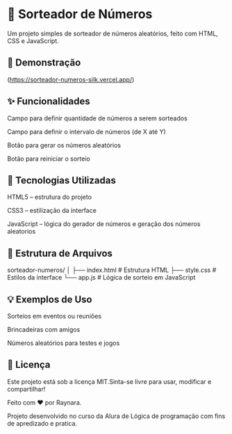 # 🎲 Sorteador de Números

Um projeto simples de sorteador de números aleatórios, feito com HTML, CSS e JavaScript. 

## 📸 Demonstração

(https://sorteador-numeros-silk.vercel.app/)

## ✨ Funcionalidades

Campo para definir quantidade de números a serem sorteados

Campo para definir o intervalo de números (de X até Y)

Botão para gerar os números aleatórios

Botão para reiniciar o sorteio


## 🧪 Tecnologias Utilizadas

HTML5 – estrutura do projeto

CSS3 – estilização da interface

JavaScript – lógica do gerador de números e geração dos números aleatorios

## 📂 Estrutura de Arquivos

sorteador-numeros/
│
├── index.html         # Estrutura HTML
├── style.css          # Estilos da interface
└── app.js          # Lógica de sorteio em JavaScript

## 💡 Exemplos de Uso

Sorteios em eventos ou reuniões

Brincadeiras com amigos

Números aleatórios para testes e jogos

## 📄 Licença

Este projeto está sob a licença MIT.Sinta-se livre para usar, modificar e compartilhar!

Feito com ❤️ por Raynara.

Projeto desenvolvido no curso da Alura de Lógica de programação com fins de apredizado e pratica.


 
